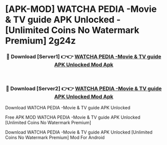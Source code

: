 # [APK-MOD] WATCHA PEDIA -Movie & TV guide APK Unlocked - [Unlimited Coins No Watermark Premium] 2g24z



<div align="center">
<h3>🔴 Download [Server1] 👉👉 <a href="https://momento.my/?title=WATCHA_PEDIA_-Movie_&_TV_guide_APK_Unlocked">WATCHA PEDIA -Movie & TV guide APK Unlocked Mod Apk</a></h3><br>

<h3>🔴 Download [Server2] 👉👉 <a href="https://momento.my/?title=WATCHA_PEDIA_-Movie_&_TV_guide_APK_Unlocked">WATCHA PEDIA -Movie & TV guide APK Unlocked Mod Apk</a></h3>
</div>



Download WATCHA PEDIA -Movie & TV guide APK Unlocked 

Free APK MOD WATCHA PEDIA -Movie & TV guide APK Unlocked [Unlimited Coins No Watermark Premium]

Download WATCHA PEDIA -Movie & TV guide APK Unlocked [Unlimited Coins No Watermark Premium] Mod For Android
